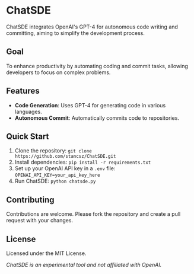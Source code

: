 # ChatSDE

ChatSDE integrates OpenAI's GPT-4 for autonomous code writing and committing, aiming to simplify the development process.

## Goal

To enhance productivity by automating coding and commit tasks, allowing developers to focus on complex problems.

## Features

- **Code Generation**: Uses GPT-4 for generating code in various languages.
- **Autonomous Commit**: Automatically commits code to repositories.

## Quick Start

1. Clone the repository: `git clone https://github.com/stancsz/ChatSDE.git`
2. Install dependencies: `pip install -r requirements.txt`
3. Set up your OpenAI API key in a `.env` file: `OPENAI_API_KEY=your_api_key_here`
4. Run ChatSDE: `python chatsde.py`

## Contributing

Contributions are welcome. Please fork the repository and create a pull request with your changes.

## License

Licensed under the MIT License.

*ChatSDE is an experimental tool and not affiliated with OpenAI.*